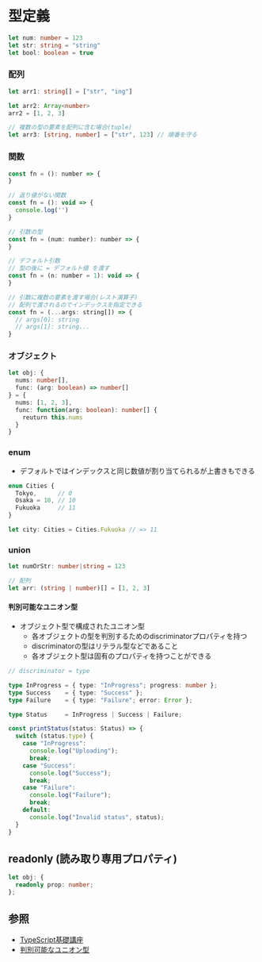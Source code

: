 # 型定義

```ts
let num: number = 123
let str: string = "string"
let bool: boolean = true
```

### 配列

```ts
let arr1: string[] = ["str", "ing"]

let arr2: Array<number>
arr2 = [1, 2, 3]

// 複数の型の要素を配列に含む場合(tuple)
let arr3: [string, number] = ["str", 123] // 順番を守る
```

### 関数
```js
const fn = (): number => {
}

// 返り値がない関数
const fn = (): void => {
  console.log('')
}

// 引数の型
const fn = (num: number): number => {
}

// デフォルト引数
// 型の後に = デフォルト値 を渡す
const fn = (n: number = 1): void => {
}

// 引数に複数の要素を渡す場合(レスト演算子)
// 配列で渡されるのでインデックスを指定できる
const fn = (...args: string[]) => {
  // args[0]: string
  // args[1]: string...
}
```

### オブジェクト

```ts
let obj: {
  nums: number[],
  func: (arg: boolean) => number[]
} = {
  nums: [1, 2, 3],
  func: function(arg: boolean): number[] {
    reuturn this.nums
  }
}
```

### enum
- デフォルトではインデックスと同じ数値が割り当てられるが上書きもできる

```js
enum Cities {
  Tokyo,      // 0
  Osaka = 10, // 10
  Fukuoka     // 11
}

let city: Cities = Cities.Fukuoka // => 11
```

### union

```ts
let numOrStr: number|string = 123

// 配列
let arr: (string | number)[] = [1, 2, 3]
```

#### 判別可能なユニオン型
- オブジェクト型で構成されたユニオン型
  - 各オブジェクトの型を判別するためのdiscriminatorプロパティを持つ
  - discriminatorの型はリテラル型などであること
  - 各オブジェクト型は固有のプロパティを持つことができる

```ts
// discriminator = type

type InProgress = { type: "InProgress"; progress: number };
type Success    = { type: "Success" };
type Failure    = { type: "Failure"; error: Error };

type Status     = InProgress | Success | Failure;

const printStatus(status: Status) => {
  switch (status.type) {
    case "InProgress":
      console.log("Uploading");
      break;
    case "Success":
      console.log("Success");
      break;
    case "Failure":
      console.log("Failure");
      break;
    default:
      console.log("Invalid status", status);
  }
}
```

## readonly (読み取り専用プロパティ)

```ts
let obj: {
  readonly prop: number;
};
```

## 参照
- [TypeScript基礎講座](https://www.udemy.com/course/typescript-y/)
- [判別可能なユニオン型](https://typescriptbook.jp/reference/values-types-variables/discriminated-union)
